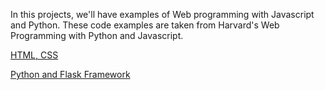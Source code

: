 In this projects, we'll have examples of Web programming with Javascript and Python. These code examples are taken from Harvard's Web Programming with Python and Javascript.

[HTML, CSS](src1/README.md)

[Python and Flask Framework](flask/README.md)
